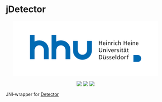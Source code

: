 # jDetector

<p align="center">
<img src="logo.svg" height=175>
</p>

<p align="center">
<a href="https://travis-ci.org/hhu-bsinfo/jdetector"><img src="https://travis-ci.org/hhu-bsinfo/jdetector.svg?branch=master"></a>
  <a href="https://openjdk.java.net/projects/jdk8/"><img src="https://img.shields.io/badge/java-8-blue.svg"></a>
<a href="https://github.com/hhu-bsinfo/observatory/blob/master/LICENSE"><img src="https://img.shields.io/badge/license-GPLv3-orange.svg"></a>
</p>

JNI-wrapper for <a href="https://github.com/hhu-bsinfo/detector">Detector</a>
